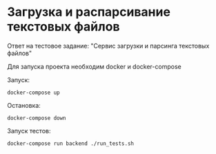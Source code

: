 # Загрузка и распарсивание текстовых файлов

Ответ на тестовое задание: "Сервис загрузки и парсинга текстовых файлов"

Для запуска проекта необходим docker и docker-compose

Запуск:
```
docker-compose up
```

Остановка:
```
docker-compose down
```

Запуск тестов:
```
docker-compose run backend ./run_tests.sh
```
